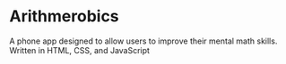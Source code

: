 # Arithmerobics
A phone app designed to allow users to improve their mental math skills. Written in HTML, CSS, and JavaScript